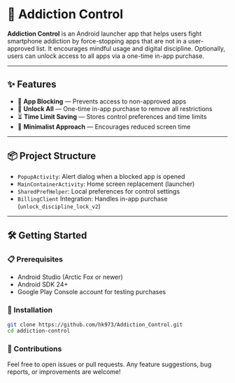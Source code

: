 # 📱 Addiction Control

**Addiction Control** is an Android launcher app that helps users fight smartphone addiction by force-stopping apps that are not in a user-approved list. It encourages mindful usage and digital discipline. Optionally, users can unlock access to all apps via a one-time in-app purchase.

---

## ✨ Features

- 🚫 **App Blocking** — Prevents access to non-approved apps
- 🔐 **Unlock All** — One-time in-app purchase to remove all restrictions
- ⏳ **Time Limit Saving** — Stores control preferences and time limits
- 🧘 **Minimalist Approach** — Encourages reduced screen time

---

## 📦 Project Structure

- `PopupActivity`: Alert dialog when a blocked app is opened
- `MainContainerActivity`: Home screen replacement (launcher)
- `SharedPrefHelper`: Local preferences for control settings
- `BillingClient` Integration: Handles in-app purchase (`unlock_discipline_lock_v2`)

---

## 🛠️ Getting Started

### 📋 Prerequisites

- Android Studio (Arctic Fox or newer)
- Android SDK 24+
- Google Play Console account for testing purchases

### 🚀 Installation

```bash
git clone https://github.com/hk973/Addiction_Control.git
cd addiction-control 
```

### 🤝 Contributions

Feel free to open issues or pull requests. Any feature suggestions, bug reports, or improvements are welcome!
